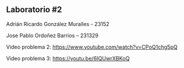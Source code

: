 ## Laboratorio #2

Adrián Ricardo González Muralles - 23152 

Jose Pablo Ordoñez Barrios – 231329 

Video problema 2: https://www.youtube.com/watch?v=CPoQ1chg5pQ 

Video problema 3: https://youtu.be/6IQUwrXBKoQ 
